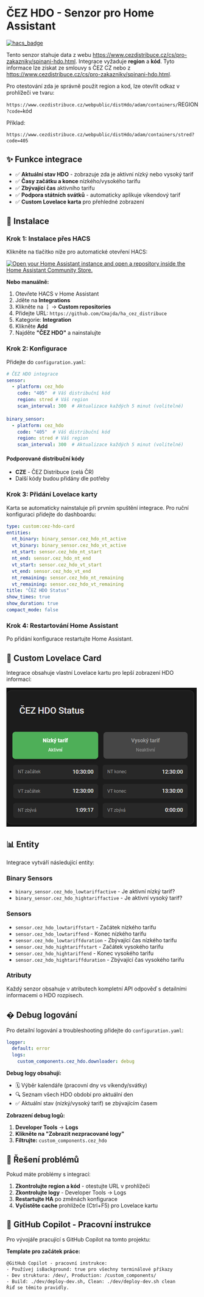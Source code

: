 # ČEZ HDO - Senzor pro Home Assistant

[![hacs_badge](https://img.shields.io/badge/HACS-Custom-41BDF5.svg?style=for-the-badge)](https://github.com/hacs/integration)

Tento senzor stahuje data z webu https://www.cezdistribuce.cz/cs/pro-zakazniky/spinani-hdo.html.
Integrace vyžaduje **region** a **kód**. Tyto informace lze získat ze smlouvy s ČEZ CZ nebo z https://www.cezdistribuce.cz/cs/pro-zakazniky/spinani-hdo.html.

Pro otestování zda je správně použit region a kod, lze otevřít odkaz v prohlížeči ve tvaru:

`https://www.cezdistribuce.cz/webpublic/distHdo/adam/containers/`REGION`?code=`kód

Příklad:

```Text
https://www.cezdistribuce.cz/webpublic/distHdo/adam/containers/stred?code=405
```

## ✨ Funkce integrace

- ✅ **Aktuální stav HDO** - zobrazuje zda je aktivní nízký nebo vysoký tarif
- ✅ **Časy začátku a konce** nízkého/vysokého tarifu
- ✅ **Zbývající čas** aktivního tarifu
- ✅ **Podpora státních svátků** - automaticky aplikuje víkendový tarif
- ✅ **Custom Lovelace karta** pro přehledné zobrazení

## 🚀 Instalace

### Krok 1: Instalace přes HACS

Klikněte na tlačítko níže pro automatické otevření HACS:

[![Open your Home Assistant instance and open a repository inside the Home Assistant Community Store.](https://my.home-assistant.io/badges/hacs_repository.svg)](https://my.home-assistant.io/redirect/hacs_repository/?category=Integration&owner=Cmajda&repository=ha_cez_distribuce)

**Nebo manuálně:**

1. Otevřete HACS v Home Assistant
2. Jděte na **Integrations**
3. Klikněte na **⋮** → **Custom repositories**
4. Přidejte URL: `https://github.com/Cmajda/ha_cez_distribuce`
5. Kategorie: **Integration**
6. Klikněte **Add**
7. Najděte **"ČEZ HDO"** a nainstalujte

### Krok 2: Konfigurace

Přidejte do `configuration.yaml`:

```yaml
# ČEZ HDO integrace
sensor:
  - platform: cez_hdo
    code: "405"  # Váš distribuční kód
    region: stred # Váš region
    scan_interval: 300  # Aktualizace každých 5 minut (volitelné)

binary_sensor:
  - platform: cez_hdo
    code: "405"  # Váš distribuční kód
    region: stred # Váš region
    scan_interval: 300  # Aktualizace každých 5 minut (volitelné)
```

#### Podporované distribuční kódy

- **CZE** - ČEZ Distribuce (celá ČR)
- Další kódy budou přidány dle potřeby

### Krok 3: Přidání Lovelace karty

Karta se automaticky nainstaluje při prvním spuštění integrace. Pro ruční konfiguraci přidejte do dashboardu:

```yaml
type: custom:cez-hdo-card
entities:
  nt_binary: binary_sensor.cez_hdo_nt_active
  vt_binary: binary_sensor.cez_hdo_vt_active
  nt_start: sensor.cez_hdo_nt_start
  nt_end: sensor.cez_hdo_nt_end
  vt_start: sensor.cez_hdo_vt_start
  vt_end: sensor.cez_hdo_vt_end
  nt_remaining: sensor.cez_hdo_nt_remaining
  vt_remaining: sensor.cez_hdo_vt_remaining
title: "ČEZ HDO Status"
show_times: true
show_duration: true
compact_mode: false
```

### Krok 4: Restartování Home Assistant

Po přidání konfigurace restartujte Home Assistant.

## 🎨 Custom Lovelace Card

Integrace obsahuje vlastní Lovelace kartu pro lepší zobrazení HDO informací:

![ČEZ HDO Card](entity_card.png)

## 📊 Entity

Integrace vytváří následující entity:

### Binary Sensors

- `binary_sensor.cez_hdo_lowtariffactive` - Je aktivní nízký tarif?
- `binary_sensor.cez_hdo_hightariffactive` - Je aktivní vysoký tarif?

### Sensors

- `sensor.cez_hdo_lowtariffstart` - Začátek nízkého tarifu
- `sensor.cez_hdo_lowtariffend` - Konec nízkého tarifu
- `sensor.cez_hdo_lowtariffduration` - Zbývající čas nízkého tarifu
- `sensor.cez_hdo_hightariffstart` - Začátek vysokého tarifu
- `sensor.cez_hdo_hightariffend` - Konec vysokého tarifu
- `sensor.cez_hdo_hightariffduration` - Zbývající čas vysokého tarifu

### Atributy

Každý senzor obsahuje v atributech kompletní API odpověď s detailními informacemi o HDO rozpisech.

## � Debug logování

Pro detailní logování a troubleshooting přidejte do `configuration.yaml`:

```yaml
logger:
  default: error
  logs:
    custom_components.cez_hdo.downloader: debug
```

**Debug logy obsahují:**

- 🗓️ Výběr kalendáře (pracovní dny vs víkendy/svátky)
- 🔍 Seznam všech HDO období pro aktuální den
- ✅ Aktuální stav (nízký/vysoký tarif) se zbývajícím časem

**Zobrazení debug logů:**

1. **Developer Tools** → **Logs**
2. **Klikněte na "Zobrazit nezpracované logy"**
3. **Filtrujte:** `custom_components.cez_hdo`

## 🔧 Řešení problémů

Pokud máte problémy s integrací:

1. **Zkontrolujte region a kód** - otestujte URL v prohlížeči
2. **Zkontrolujte logy** - Developer Tools → Logs
3. **Restartujte HA** po změnách konfigurace
4. **Vyčistěte cache** prohlížeče (Ctrl+F5) pro Lovelace kartu

## 🤖 GitHub Copilot - Pracovní instrukce

Pro vývojáře pracující s GitHub Copilot na tomto projektu:

**Template pro začátek práce:**

```text
@GitHub Copilot - pracovní instrukce:
- Používej isBackground: true pro všechny terminálové příkazy
- Dev struktura: /dev/, Production: /custom_components/
- Build: ./dev/deploy-dev.sh, Clean: ./dev/deploy-dev.sh clean
Řiď se těmito pravidly.
```
